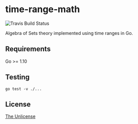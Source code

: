 # time-range-math

![Travis Build Status](https://travis-ci.org/ksean/time-range-math.svg?branch=master)

Algebra of Sets theory implemented using time ranges in Go.

## Requirements

Go >= 1.10

## Testing

`go test -v ./...`

## License

[The Unlicense](https://unlicense.org/)
